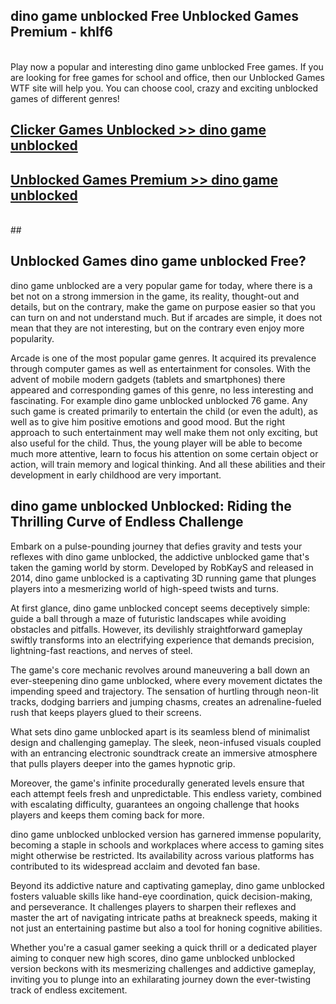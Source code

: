 ## dino game unblocked Free Unblocked Games Premium - khlf6 <br>
<br>
Play now a popular and interesting dino game unblocked Free games. If you are looking for free games for school and office, then our Unblocked Games WTF site will help you. You can choose cool, crazy and exciting unblocked games of different genres!


##  [Clicker Games Unblocked >> dino game unblocked](http://freeplayer.one?title=dino_game_unblocked&ref=04)

##  [Unblocked Games Premium >> dino game unblocked](http://freeplayer.one?title=dino_game_unblocked&ref=04)
  <br>
  ##



## Unblocked Games dino game unblocked Free?

dino game unblocked are a very popular game for today, where there is a bet not on a strong immersion in the game, its reality, thought-out and details, but on the contrary, make the game on purpose easier so that you can turn on and not understand much. But if arcades are simple, it does not mean that they are not interesting, but on the contrary even enjoy more popularity.

Arcade is one of the most popular game genres. It acquired its prevalence through computer games as well as entertainment for consoles. With the advent of mobile modern gadgets (tablets and smartphones) there appeared and corresponding games of this genre, no less interesting and fascinating. For example dino game unblocked unblocked 76 game. Any such game is created primarily to entertain the child (or even the adult), as well as to give him positive emotions and good mood. But the right approach to such entertainment may well make them not only exciting, but also useful for the child. Thus, the young player will be able to become much more attentive, learn to focus his attention on some certain object or action, will train memory and logical thinking. And all these abilities and their development in early childhood are very important.

##  dino game unblocked Unblocked: Riding the Thrilling Curve of Endless Challenge

Embark on a pulse-pounding journey that defies gravity and tests your reflexes with dino game unblocked, the addictive unblocked game that's taken the gaming world by storm. Developed by RobKayS and released in 2014, dino game unblocked is a captivating 3D running game that plunges players into a mesmerizing world of high-speed twists and turns.

At first glance, dino game unblocked concept seems deceptively simple: guide a ball through a maze of futuristic landscapes while avoiding obstacles and pitfalls. However, its devilishly straightforward gameplay swiftly transforms into an electrifying experience that demands precision, lightning-fast reactions, and nerves of steel.

The game's core mechanic revolves around maneuvering a ball down an ever-steepening dino game unblocked, where every movement dictates the impending speed and trajectory. The sensation of hurtling through neon-lit tracks, dodging barriers and jumping chasms, creates an adrenaline-fueled rush that keeps players glued to their screens.

What sets dino game unblocked apart is its seamless blend of minimalist design and challenging gameplay. The sleek, neon-infused visuals coupled with an entrancing electronic soundtrack create an immersive atmosphere that pulls players deeper into the games hypnotic grip.

Moreover, the game's infinite procedurally generated levels ensure that each attempt feels fresh and unpredictable. This endless variety, combined with escalating difficulty, guarantees an ongoing challenge that hooks players and keeps them coming back for more.

dino game unblocked unblocked version has garnered immense popularity, becoming a staple in schools and workplaces where access to gaming sites might otherwise be restricted. Its availability across various platforms has contributed to its widespread acclaim and devoted fan base.

Beyond its addictive nature and captivating gameplay, dino game unblocked fosters valuable skills like hand-eye coordination, quick decision-making, and perseverance. It challenges players to sharpen their reflexes and master the art of navigating intricate paths at breakneck speeds, making it not just an entertaining pastime but also a tool for honing cognitive abilities.

Whether you're a casual gamer seeking a quick thrill or a dedicated player aiming to conquer new high scores, dino game unblocked unblocked version beckons with its mesmerizing challenges and addictive gameplay, inviting you to plunge into an exhilarating journey down the ever-twisting track of endless excitement.
